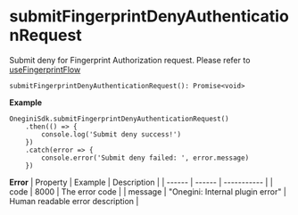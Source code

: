 # submitFingerprintDenyAuthenticationRequest

Submit deny for Fingerprint Authorization request. Please refer to [useFingerprintFlow]()

`submitFingerprintDenyAuthenticationRequest(): Promise<void>`

**Example**
```
OneginiSdk.submitFingerprintDenyAuthenticationRequest()
    .then(() => {
        console.log('Submit deny success!')
    })
    .catch(error => {
        console.error('Submit deny failed: ', error.message)
    })
```

**Error**
| Property | Example | Description |
| ------ | ------ |  ----------- |
| code   | 8000   | The error code |
| message   | "Onegini: Internal plugin error"   | Human readable error description |
